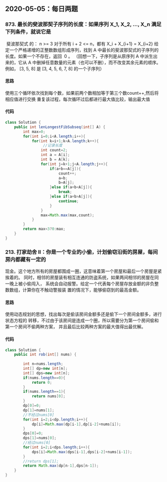 ## 2020-05-05：每日两题

### 873. 最长的斐波那契子序列的长度：如果序列 X_1, X_2, ..., X_n 满足下列条件，就说它是
 斐波那契式 的：
n >= 3
对于所有 i + 2 <= n，都有 X_i + X_{i+1} = X_{i+2}
给定一个严格递增的正整数数组形成序列，找到 A 中最长的斐波那契式的子序列的长度。如果一个不存在，返回  0 。
（回想一下，子序列是从原序列 A 中派生出来的，它从 A 中删掉任意数量的元素（也可以不删），而不改变其余元素的顺序。
例如， [3, 5, 8] 是 [3, 4, 5, 6, 7, 8] 的一个子序列）
#### 思路
使用三个循环依次找到每个数，如果前两个数相加等于第三个数count++,然后将相应值进行交换
重复该过程，每次循环过后都进行最大值比较，输出最大值
#### 代码

```java
class Solution {
    public int lenLongestFibSubseq(int[] A) {
        int max=0;
        for(int i=0;i<A.length;i++){
            for(int k=i+1;k<A.length;k++){
                 //记录长度
                int count=2;
                int a = A[i];
                int b = A[k];
                for(int j=k+1;j<A.length;j++){
                    if(a+b==A[j]){
                        count++;
                        a=b;
                        b=A[j];                      
                    }else if(a+b<A[j]){
                        break;
                    }else if(a+b>A[j]){
                        continue;
                    }
                }
                max=Math.max(max,count);
            }
        }
        return max<3?0:max;
    }
}
```

### 213. 打家劫舍 II：你是一个专业的小偷，计划偷窃沿街的房屋，每间房内都藏有一定的
现金。这个地方所有的房屋都围成一圈，这意味着第一个房屋和最后一个房屋是紧挨着的。
同时，相邻的房屋装有相互连通的防盗系统，如果两间相邻的房屋在同一晚上被小偷闯入，
系统会自动报警。给定一个代表每个房屋存放金额的非负整数数组，计算你在不触动警报装
置的情况下，能够偷窃到的最高金额。
#### 思路
使用动态规划的思想，找出每次是偷该房间金额多还是偷下一个房间金额多，进行状态方程的
转移，不过由于该房间是连成一个圈，所以需要分为第一个房间偷和第一个房间不偷两种方案，
并且最后比较两种方案的最大值得出最优解。
#### 代码

```java
class Solution {
    public int rob(int[] nums) {
        
        int n=nums.length;
        int[] dp=new int[n];
        int[] dps=new int[n];
        if(nums.length==0){
            return 0;
        }
        if(nums.length==1){
            return nums[0];
        }
        dp[0]=0;
        dp[1]=nums[1];
        //不经过nums[0]
        for(int i=2;i<dp.length;i++){
            dp[i]=Math.max(dp[i-1],dp[i-2]+nums[i]);
        }
        dps[0]=0;
        dps[1]=nums[0];
        //经过nums[0]
        for(int i=2;i<dps.length;i++){
            dps[i]=Math.max(dps[i-1],dps[i-2]+nums[i-1]);       
        }
        //return dps[1];
        return Math.max(dp[n-1],dps[n-1]);
    }
}
```



<details class="details-reset details-overlay details-overlay-dark" style="box-sizing: border-box; display: block;"><summary data-hotkey="l" aria-label="Jump to line" role="button" style="box-sizing: border-box; display: list-item; cursor: pointer; list-style: none;"></summary></details>

 
